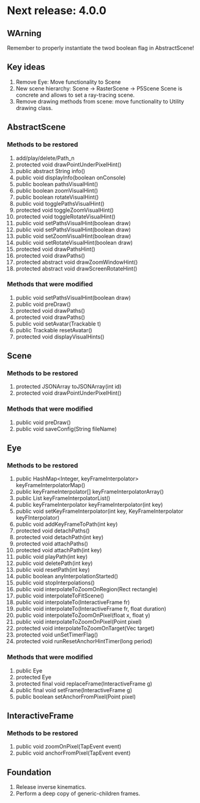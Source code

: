# Next release: 4.0.0

## WArning

Remember to properly instantiate the twod boolean flag in AbstractScene!

## Key ideas

1. Remove Eye: Move functionality to Scene
2. New scene hierarchy:
Scene -> RasterScene -> P5Scene
Scene is concrete and allows to set a ray-tracing scene.
3. Remove drawing methods from scene: move functionality to Utility drawing class.

## AbstractScene

### Methods to be restored

1. add/play/delete/Path_n
2. protected void drawPointUnderPixelHint()
3. public abstract String info()
4. public void displayInfo(boolean onConsole)
5. public boolean pathsVisualHint()
6. public boolean zoomVisualHint()
7. public boolean rotateVisualHint()
8. public void togglePathsVisualHint()
9. protected void toggleZoomVisualHint()
10. protected void toggleRotateVisualHint()
11. public void setPathsVisualHint(boolean draw)
12. public void setPathsVisualHint(boolean draw)
13. public void setZoomVisualHint(boolean draw)
14. public void setRotateVisualHint(boolean draw)
15. protected void drawPathsHint()
16. protected void drawPaths()
17. protected abstract void drawZoomWindowHint()
18. protected abstract void drawScreenRotateHint()

### Methods that were modified

1. public void setPathsVisualHint(boolean draw) 
2. public void preDraw()
3. protected void drawPaths()
4. protected void drawPaths()
5. public void setAvatar(Trackable t)
6. public Trackable resetAvatar()
7. protected void displayVisualHints()

## Scene

### Methods to be restored

1. protected JSONArray toJSONArray(int id)
2. protected void drawPointUnderPixelHint()

### Methods that were modified

1. public void preDraw()
2. public void saveConfig(String fileName)

## Eye

### Methods to be restored

1. public HashMap<Integer, keyFrameInterpolator> keyFrameInterpolatorMap()
2. public keyFrameInterpolator[] keyFrameInterpolatorArray()
3. public List<keyFrameInterpolator> keyFrameInterpolatorList()
4. public keyFrameInterpolator keyFrameInterpolator(int key)
5. public void setKeyFrameInterpolator(int key, KeyFrameInterpolator keyFInterpolator)
6. public void addKeyFrameToPath(int key)
7. protected void detachPaths()
8. protected void detachPath(int key)
9. protected void attachPaths()
10. protected void attachPath(int key)
11. public void playPath(int key)
12. public void deletePath(int key)
13. public void resetPath(int key)
14. public boolean anyInterpolationStarted()
15. public void stopInterpolations()
16. public void interpolateToZoomOnRegion(Rect rectangle)
17. public void interpolateToFitScene()
18. public void interpolateTo(InteractiveFrame fr)
19. public void interpolateTo(InteractiveFrame fr, float duration)
20. public void interpolateToZoomOnPixel(float x, float y)
21. public void interpolateToZoomOnPixel(Point pixel)
22. protected void interpolateToZoomOnTarget(Vec target)
23. protected void unSetTimerFlag()
24. protected void runResetAnchorHintTimer(long period)

### Methods that were modified

1. public Eye
2. protected Eye
3. protected final void replaceFrame(InteractiveFrame g)
4. public final void setFrame(InteractiveFrame g)
5. public boolean setAnchorFromPixel(Point pixel)

## InteractiveFrame

### Methods to be restored

1. public void zoomOnPixel(TapEvent event)
2. public void anchorFromPixel(TapEvent event)

## Foundation

1. Release inverse kinematics.
2. Perform a deep copy of generic-children frames.

